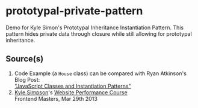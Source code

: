 # prototypal-private-pattern
Demo for Kyle Simon's Prototypal Inheritance Instantiation Pattern. This pattern hides private data through closure while still allowing for prototypal inheritance.

## Source(s)  
1. Code Example (a `House` class) can be compared with Ryan Atkinson's Blog Post:  
["JavaScript Classes and Instantiation Patterns"](http://www.ryanatkinson.io/javascript-instantiation-patterns/)
2. [Kyle Simpson](https://github.com/getify)'s [Website Performance Course](https://frontendmasters.com/courses/website-performance/)  
Frontend Masters, Mar 29th 2013 


